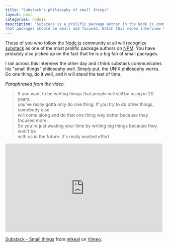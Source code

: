 ```yaml
---
title: "Substack's philosophy of small things"
layout: post
categories: nodejs
description: "Substack is a prolific package author in the Node.js community. He strongly believes
that packages should be small and focused. Watch this video interview to hear him explain it."
---
```


Those of you who follow the [Node.js](http://nodejs.org) community at all will recognize [substack](http://twitter.com/substack) as one of the most prolific package authors on [NPM](https://npmjs.org/~substack). You have probably also picked up on the fact that he is a big fan of small packages.

I ran across this interview the other day and I think substack communicates his "small things" philosophy well. Simply put, the UNIX philosophy works. Do one thing, do it well, and it will stand the test of time.

_Paraphrased from the video._
> If you want to be writing things that people will still be using in 20 years,  
> you've really gotta only do one thing. If you try to do other things, somebody else  
> will come along and do that one thing way better because they focused more.  
> So you're just wasting your time by writing big things because they won't be  
> with us in the future. It's really wasted effort.

<div>
  <iframe src="http://player.vimeo.com/video/56219478"
          width="500"
          height="281"
          frameborder="0"
          webkitAllowFullScreen="webkitAllowFullScreen"
          mozallowfullscreen="mozallowfullscreen"
          allowFullScreen="allowFullScreen"></iframe>
  <p>
    <a href="http://vimeo.com/56219478">Substack - Small things</a>
    from <a href="http://vimeo.com/mikeal">mikeal</a>
    on <a href="http://vimeo.com">Vimeo</a>.
  </p>
</div>
